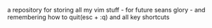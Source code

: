 a repository for storing all my vim stuff - for future seans glory - and remembering how to quit(esc + :q) and all key shortcuts 
